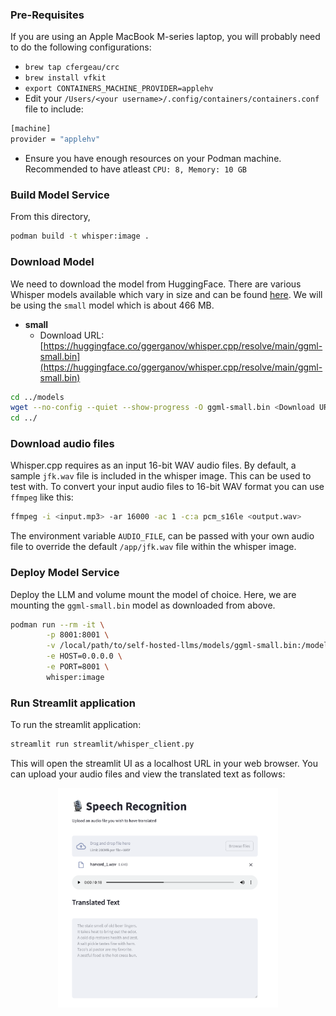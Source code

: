 ### Pre-Requisites

If you are using an Apple MacBook M-series laptop, you will probably need to do the following configurations:

* `brew tap cfergeau/crc`
* `brew install vfkit`
* `export CONTAINERS_MACHINE_PROVIDER=applehv`
* Edit your `/Users/<your username>/.config/containers/containers.conf` file to include:
```bash
[machine]
provider = "applehv"
```
* Ensure you have enough resources on your Podman machine. Recommended to have atleast `CPU: 8, Memory: 10 GB`

### Build Model Service

From this directory,

```bash
podman build -t whisper:image .
```

### Download Model

We need to download the model from HuggingFace. There are various Whisper models available which vary in size and can be found [here](https://huggingface.co/ggerganov/whisper.cpp). We will be using the `small` model which is about 466 MB.

- **small**
    - Download URL: [https://huggingface.co/ggerganov/whisper.cpp/resolve/main/ggml-small.bin](https://huggingface.co/ggerganov/whisper.cpp/resolve/main/ggml-small.bin)

```bash
cd ../models
wget --no-config --quiet --show-progress -O ggml-small.bin <Download URL>
cd ../
```

### Download audio files

Whisper.cpp requires as an input 16-bit WAV audio files.
By default, a sample `jfk.wav` file is included in the whisper image. This can be used to test with.
To convert your input audio files to 16-bit WAV format you can use `ffmpeg` like this:

```bash
ffmpeg -i <input.mp3> -ar 16000 -ac 1 -c:a pcm_s16le <output.wav>
```

The environment variable `AUDIO_FILE`, can be passed with your own audio file to override the default `/app/jfk.wav` file within the whisper image.

### Deploy Model Service

Deploy the LLM and volume mount the model of choice.
Here, we are mounting the `ggml-small.bin` model as downloaded from above.

```bash
podman run --rm -it \
        -p 8001:8001 \
        -v /local/path/to/self-hosted-llms/models/ggml-small.bin:/models/ggml-small.bin:Z,ro \
        -e HOST=0.0.0.0 \
        -e PORT=8001 \
        whisper:image
```
### Run Streamlit application

To run the streamlit application:
```bash
streamlit run streamlit/whisper_client.py
```

This will open the streamlit UI as a localhost URL in your web browser. You can upload your audio files and view the translated text as follows:

<p align="center">
<img src="../assets/whisper.png" width="70%">
</p>

